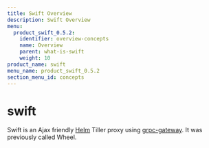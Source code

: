 ```yaml
---
title: Swift Overview
description: Swift Overview
menu:
  product_swift_0.5.2:
    identifier: overview-concepts
    name: Overview
    parent: what-is-swift
    weight: 10
product_name: swift
menu_name: product_swift_0.5.2
section_menu_id: concepts
---
```


# swift
Swift is an Ajax friendly [Helm](https://github.com/kubernetes/helm) Tiller proxy using [grpc-gateway](https://github.com/grpc-ecosystem/grpc-gateway). It was previously called Wheel.